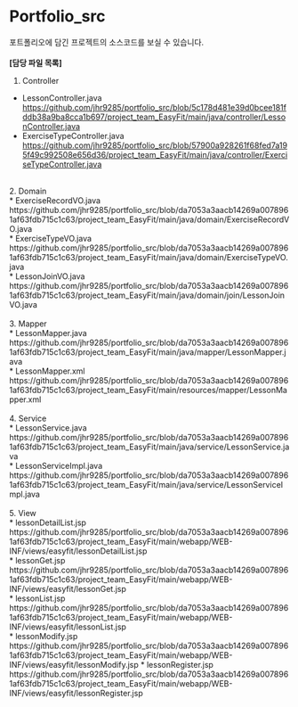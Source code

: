 # Portfolio_src
포트폴리오에 담긴 프로젝트의 소스코드를 보실 수 있습니다.<br>
<br>
<b>[담당 파일 목록]</b> <br>
1. Controller <br>
* LessonController.java
https://github.com/jhr9285/portfolio_src/blob/5c178d481e39d0bcee181fddb38a9ba8cca1b697/project_team_EasyFit/main/java/controller/LessonController.java <br>
* ExerciseTypeController.java
https://github.com/jhr9285/portfolio_src/blob/57900a928261f68fed7a195f49c992508e656d36/project_team_EasyFit/main/java/controller/ExerciseTypeController.java <br>
<br>
2. Domain <br>
* ExerciseRecordVO.java
https://github.com/jhr9285/portfolio_src/blob/da7053a3aacb14269a0078961af63fdb715c1c63/project_team_EasyFit/main/java/domain/ExerciseRecordVO.java <br>
* ExerciseTypeVO.java
https://github.com/jhr9285/portfolio_src/blob/da7053a3aacb14269a0078961af63fdb715c1c63/project_team_EasyFit/main/java/domain/ExerciseTypeVO.java <br>
* LessonJoinVO.java 
https://github.com/jhr9285/portfolio_src/blob/da7053a3aacb14269a0078961af63fdb715c1c63/project_team_EasyFit/main/java/domain/join/LessonJoinVO.java <br>
<br>
3. Mapper <br>
* LessonMapper.java 
https://github.com/jhr9285/portfolio_src/blob/da7053a3aacb14269a0078961af63fdb715c1c63/project_team_EasyFit/main/java/mapper/LessonMapper.java <br>
* LessonMapper.xml
https://github.com/jhr9285/portfolio_src/blob/da7053a3aacb14269a0078961af63fdb715c1c63/project_team_EasyFit/main/resources/mapper/LessonMapper.xml <br>
<br>
4. Service <br>
* LessonService.java 
https://github.com/jhr9285/portfolio_src/blob/da7053a3aacb14269a0078961af63fdb715c1c63/project_team_EasyFit/main/java/service/LessonService.java <br>
* LessonServiceImpl.java 
https://github.com/jhr9285/portfolio_src/blob/da7053a3aacb14269a0078961af63fdb715c1c63/project_team_EasyFit/main/java/service/LessonServiceImpl.java <br>
<br>
5. View <br>
* lessonDetailList.jsp 
https://github.com/jhr9285/portfolio_src/blob/da7053a3aacb14269a0078961af63fdb715c1c63/project_team_EasyFit/main/webapp/WEB-INF/views/easyfit/lessonDetailList.jsp <br>
* lessonGet.jsp 
https://github.com/jhr9285/portfolio_src/blob/da7053a3aacb14269a0078961af63fdb715c1c63/project_team_EasyFit/main/webapp/WEB-INF/views/easyfit/lessonGet.jsp <br>
* lessonList.jsp 
https://github.com/jhr9285/portfolio_src/blob/da7053a3aacb14269a0078961af63fdb715c1c63/project_team_EasyFit/main/webapp/WEB-INF/views/easyfit/lessonList.jsp <br>
* lessonModify.jsp 
https://github.com/jhr9285/portfolio_src/blob/da7053a3aacb14269a0078961af63fdb715c1c63/project_team_EasyFit/main/webapp/WEB-INF/views/easyfit/lessonModify.jsp
* lessonRegister.jsp 
https://github.com/jhr9285/portfolio_src/blob/da7053a3aacb14269a0078961af63fdb715c1c63/project_team_EasyFit/main/webapp/WEB-INF/views/easyfit/lessonRegister.jsp
<br>
